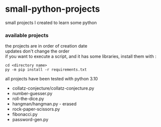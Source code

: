 # small-python-projects
small projects I created to learn some python

### available projects
the projects are in order of creation date\
updates don't change the order\
if you want to execute a script, and it has some libraries, install them with :
```shell
cd <directory name>
py -m pip install -r requirements.txt
```
all projects have been tested with python 3.10

* collatz-conjecture/collatz-conjecture.py
* number-guesser.py
* roll-the-dice.py
* hangman/hangman.py - erased
* rock-paper-scissors.py
* fibonacci.py
* password-gen.py
